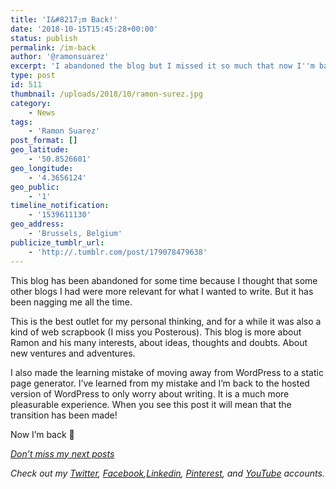 ```yaml
---
title: 'I&#8217;m Back!'
date: '2018-10-15T15:45:28+00:00'
status: publish
permalink: /im-back
author: '@ramonsuarez'
excerpt: 'I abandoned the blog but I missed it so much that now I''m back :)'
type: post
id: 511
thumbnail: /uploads/2018/10/ramon-surez.jpg
category:
    - News
tags:
    - 'Ramon Suarez'
post_format: []
geo_latitude:
    - '50.8526601'
geo_longitude:
    - '4.3656124'
geo_public:
    - '1'
timeline_notification:
    - '1539611130'
geo_address:
    - 'Brussels, Belgium'
publicize_tumblr_url:
    - 'http://.tumblr.com/post/179078479638'
---
```

This blog has been abandoned for some time because I thought that some other blogs I had were more relevant for what I wanted to write. But it has been nagging me all the time.

This is the best outlet for my personal thinking, and for a while it was also a kind of web scrapbook (I miss you Posterous). This blog is more about Ramon and his many interests, about ideas, thoughts and doubts. About new ventures and adventures.

I also made the learning mistake of moving away from WordPress to a static page generator. I’ve learned from my mistake and I’m back to the hosted version of WordPress to only worry about writing. It is a much more pleasurable experience. When you see this post it will mean that the transition has been made!

Now I’m back 🙂

*[Don’t miss my next posts](https://ramonsuarez.com/do-you-want-to-hear-from-me/)*

*Check out my [Twitter](https://twitter.com/ramonsuarez), [Facebook](https://www.facebook.com/ramonsuarezdotcom),[Linkedin](https://www.linkedin.com/in/ramonsuarez/), [Pinterest](https://www.pinterest.com/ramonsuarez/), and [YouTube](https://www.youtube.com/ramonsuarezv) accounts.*